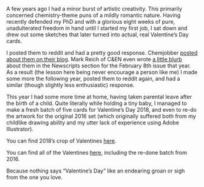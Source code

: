 A few years ago I had a minor burst of artistic creativity. This primarily concerned chemistry-theme puns of a mildly romantic nature. Having recently defended my PhD and with a glorious eight weeks of pure, unadulterated freedom in hand until I started my first job, I sat down and drew out some sketches that later turned into actual, real Valentine’s Day cards.

I posted them to reddit and had a pretty good response. Chemjobber [posted about them on their blog](http://chemjobber.blogspot.ca/2016/01/man-today-was-busy-day-back-tomorrow.html). Mark Reich of C&EN even wrote [a little blurb](https://cen.acs.org/articles/94/i6/Valentines-Day-Cards-Heart-Felt.html) about them in the Newscripts section for the February 8th issue that year. As a result (the lesson here being never encourage a person like me) I made some more the following year, posted them to reddit again, and had a similar (though slightly less enthusiastic) response.

This year I had some more time at home, having taken parental leave after the birth of a child. Quite literally while holding a tiny baby, I managed to make a fresh batch of five cards for Valentine’s Day 2018, and even to re-do the artwork for the original 2016 set (which originally suffered both from my childlike drawing ability and my utter lack of experience using Adobe Illustrator).

You can find 2018’s crop of Valentines [here](https://www.redbubble.com/people/nickuhlig/collections/812933-valentines-day-cards-2018).

You can find all of the Valentines [here](https://www.redbubble.com/people/nickuhlig), including the re-done batch from 2016.

Because nothing says “Valentine’s Day” like an endearing groan or sigh from the one you love.

